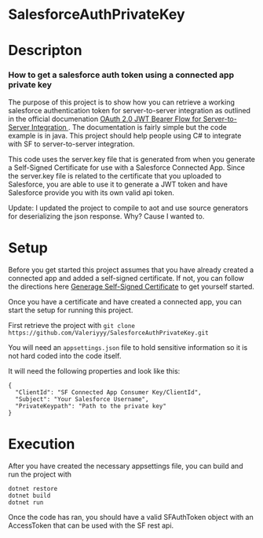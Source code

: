 # SalesforceAuthPrivateKey

# Descripton

### How to get a salesforce auth token using a connected app private key

The purpose of this project is to show how you can retrieve a working salesforce authentication token for server-to-server integration as outlined in the official documenation [OAuth 2.0 JWT Bearer Flow for Server-to-Server Integration
](https://help.salesforce.com/s/articleView?id=sf.remoteaccess_oauth_jwt_flow.htm&type=5). The documentation is fairly simple but the code example is in java. This project should help people using C# to integrate with SF to server-to-server integration.

This code uses the server.key file that is generated from when you generate a Self-Signed Certificate for use with a Salesforce Connected App. Since the server.key file is related to the certificate that you uploaded to Salesforce, you are able to use it to generate a JWT token and have Salesforce provide you with its own valid api token.

Update: I updated the project to compile to aot and use source generators for deserializing the json response. Why? Cause I wanted to.

# Setup

Before you get started this project assumes that you have already created a connected app and added
a self-signed certificate.
If not, you can follow the directions here [Generage Self-Signed Certificate](https://developer.salesforce.com/docs/atlas.en-us.sfdx_dev.meta/sfdx_dev/sfdx_dev_auth_key_and_cert.htm) to get yourself started.

Once you have a certificate and have created a connected app, you can start the setup for running this project.

First retrieve the project with
`git clone https://github.com/Valeriyyy/SalesforceAuthPrivateKey.git`

You will need an `appsettings.json` file to hold sensitive information so it is not hard coded into the code itself.

It will need the following properties and look like this:

```
{
  "ClientId": "SF Connected App Consumer Key/ClientId",
  "Subject": "Your Salesforce Username",
  "PrivateKeypath": "Path to the private key"
}
```

# Execution

After you have created the necessary appsettings file, you can build and run the project with

```
dotnet restore
dotnet build
dotnet run
```

Once the code has ran, you should have a valid SFAuthToken object with an AccessToken that can be used with the SF rest api. 